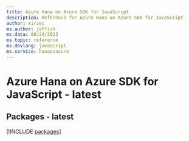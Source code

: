 ```yaml
---
title: Azure Hana on Azure SDK for JavaScript
description: Reference for Azure Hana on Azure SDK for JavaScript
author: xirzec
ms.author: jeffish
ms.data: 08/24/2023
ms.topic: reference
ms.devlang: javascript
ms.service: hanaonazure
---
```

# Azure Hana on Azure SDK for JavaScript - latest
## Packages - latest
[!INCLUDE [packages](hana-on-azure-index.md)]